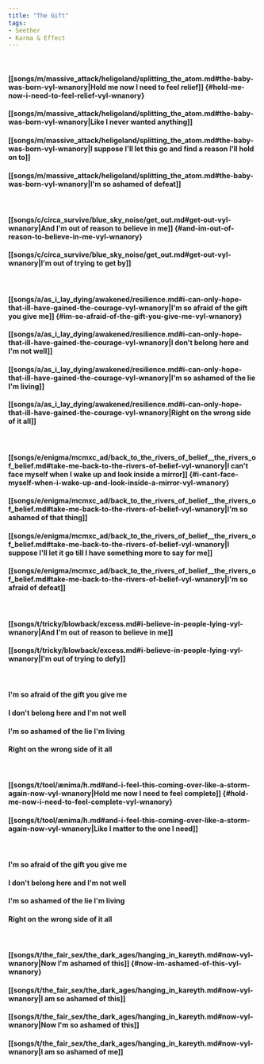 ```yaml
---
title: "The Gift"
tags:
- Seether
- Karma & Effect
---
```

&nbsp;
#### [[songs/m/massive_attack/heligoland/splitting_the_atom.md#the-baby-was-born-vyl-wnanory|Hold me now I need to feel relief]] {#hold-me-now-i-need-to-feel-relief-vyl-wnanory}
#### [[songs/m/massive_attack/heligoland/splitting_the_atom.md#the-baby-was-born-vyl-wnanory|Like I never wanted anything]]
#### [[songs/m/massive_attack/heligoland/splitting_the_atom.md#the-baby-was-born-vyl-wnanory|I suppose I'll let this go and find a reason I'll hold on to]]
#### [[songs/m/massive_attack/heligoland/splitting_the_atom.md#the-baby-was-born-vyl-wnanory|I'm so ashamed of defeat]]
&nbsp;
#### [[songs/c/circa_survive/blue_sky_noise/get_out.md#get-out-vyl-wnanory|And I'm out of reason to believe in me]] {#and-im-out-of-reason-to-believe-in-me-vyl-wnanory}
#### [[songs/c/circa_survive/blue_sky_noise/get_out.md#get-out-vyl-wnanory|I'm out of trying to get by]]
&nbsp;
#### [[songs/a/as_i_lay_dying/awakened/resilience.md#i-can-only-hope-that-ill-have-gained-the-courage-vyl-wnanory|I'm so afraid of the gift you give me]] {#im-so-afraid-of-the-gift-you-give-me-vyl-wnanory}
#### [[songs/a/as_i_lay_dying/awakened/resilience.md#i-can-only-hope-that-ill-have-gained-the-courage-vyl-wnanory|I don't belong here and I'm not well]]
#### [[songs/a/as_i_lay_dying/awakened/resilience.md#i-can-only-hope-that-ill-have-gained-the-courage-vyl-wnanory|I'm so ashamed of the lie I'm living]]
#### [[songs/a/as_i_lay_dying/awakened/resilience.md#i-can-only-hope-that-ill-have-gained-the-courage-vyl-wnanory|Right on the wrong side of it all]]
&nbsp;
#### [[songs/e/enigma/mcmxc_ad/back_to_the_rivers_of_belief__the_rivers_of_belief.md#take-me-back-to-the-rivers-of-belief-vyl-wnanory|I can't face myself when I wake up and look inside a mirror]] {#i-cant-face-myself-when-i-wake-up-and-look-inside-a-mirror-vyl-wnanory}
#### [[songs/e/enigma/mcmxc_ad/back_to_the_rivers_of_belief__the_rivers_of_belief.md#take-me-back-to-the-rivers-of-belief-vyl-wnanory|I'm so ashamed of that thing]]
#### [[songs/e/enigma/mcmxc_ad/back_to_the_rivers_of_belief__the_rivers_of_belief.md#take-me-back-to-the-rivers-of-belief-vyl-wnanory|I suppose I'll let it go till I have something more to say for me]]
#### [[songs/e/enigma/mcmxc_ad/back_to_the_rivers_of_belief__the_rivers_of_belief.md#take-me-back-to-the-rivers-of-belief-vyl-wnanory|I'm so afraid of defeat]]
&nbsp;
#### [[songs/t/tricky/blowback/excess.md#i-believe-in-people-lying-vyl-wnanory|And I'm out of reason to believe in me]]
#### [[songs/t/tricky/blowback/excess.md#i-believe-in-people-lying-vyl-wnanory|I'm out of trying to defy]]
&nbsp;
#### I'm so afraid of the gift you give me
#### I don't belong here and I'm not well
#### I'm so ashamed of the lie I'm living
#### Right on the wrong side of it all
&nbsp;
#### [[songs/t/tool/ænima/h.md#and-i-feel-this-coming-over-like-a-storm-again-now-vyl-wnanory|Hold me now I need to feel complete]] {#hold-me-now-i-need-to-feel-complete-vyl-wnanory}
#### [[songs/t/tool/ænima/h.md#and-i-feel-this-coming-over-like-a-storm-again-now-vyl-wnanory|Like I matter to the one I need]]
&nbsp;
#### I'm so afraid of the gift you give me
#### I don't belong here and I'm not well
#### I'm so ashamed of the lie I'm living
#### Right on the wrong side of it all
&nbsp;
#### [[songs/t/the_fair_sex/the_dark_ages/hanging_in_kareyth.md#now-vyl-wnanory|Now I'm ashamed of this]] {#now-im-ashamed-of-this-vyl-wnanory}
#### [[songs/t/the_fair_sex/the_dark_ages/hanging_in_kareyth.md#now-vyl-wnanory|I am so ashamed of this]]
#### [[songs/t/the_fair_sex/the_dark_ages/hanging_in_kareyth.md#now-vyl-wnanory|Now I'm so ashamed of this]]
#### [[songs/t/the_fair_sex/the_dark_ages/hanging_in_kareyth.md#now-vyl-wnanory|I am so ashamed of me]]
